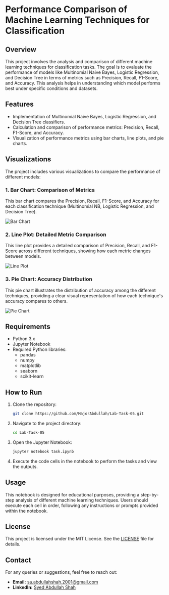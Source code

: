 # Performance Comparison of Machine Learning Techniques for Classification

## Overview
This project involves the analysis and comparison of different machine learning techniques for classification tasks. The goal is to evaluate the performance of models like Multinomial Naive Bayes, Logistic Regression, and Decision Tree in terms of metrics such as Precision, Recall, F1-Score, and Accuracy. This analysis helps in understanding which model performs best under specific conditions and datasets.

## Features
- Implementation of Multinomial Naive Bayes, Logistic Regression, and Decision Tree classifiers.
- Calculation and comparison of performance metrics: Precision, Recall, F1-Score, and Accuracy.
- Visualization of performance metrics using bar charts, line plots, and pie charts.

## Visualizations
The project includes various visualizations to compare the performance of different models:

### 1. Bar Chart: Comparison of Metrics
This bar chart compares the Precision, Recall, F1-Score, and Accuracy for each classification technique (Multinomial NB, Logistic Regression, and Decision Tree).

![Bar Chart]([path/to/bar_chart.png](https://github.com/MajorAbdullah/Lab-Task-05/blob/main/image.png))

### 2. Line Plot: Detailed Metric Comparison
This line plot provides a detailed comparison of Precision, Recall, and F1-Score across different techniques, showing how each metric changes between models.

![Line Plot](path/to/line_plot.png)

### 3. Pie Chart: Accuracy Distribution
This pie chart illustrates the distribution of accuracy among the different techniques, providing a clear visual representation of how each technique's accuracy compares to others.

![Pie Chart](path/to/pie_chart.png)

## Requirements
- Python 3.x
- Jupyter Notebook
- Required Python libraries:
  - pandas
  - numpy
  - matplotlib
  - seaborn
  - scikit-learn

## How to Run
1. Clone the repository:
    ```bash
    git clone https://github.com/MajorAbdullah/Lab-Task-05.git
    ```
2. Navigate to the project directory:
    ```bash
    cd Lab-Task-05
    ```
3. Open the Jupyter Notebook:
    ```bash
    jupyter notebook task.ipynb
    ```
4. Execute the code cells in the notebook to perform the tasks and view the outputs.

## Usage
This notebook is designed for educational purposes, providing a step-by-step analysis of different machine learning techniques. Users should execute each cell in order, following any instructions or prompts provided within the notebook.

## License
This project is licensed under the MIT License. See the [LICENSE](LICENSE) file for details.

## Contact
For any queries or suggestions, feel free to reach out:
- **Email:** sa.abdullahshah.2001@gmail.com
- **LinkedIn:** [Syed Abdullah Shah](https://www.linkedin.com/in/syed-abdullah-shah-4018a5176)

